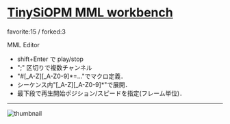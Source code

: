 # [TinySiOPM MML workbench](http://fl.corge.net/c/moSo)

favorite:15 / forked:3

MML Editor  
- shift+Enter で play/stop  
- ";" 区切りで複数チャンネル  
- "#[_A-Z][_A-Z0-9]*=..."でマクロ定義．  
- シーケンス内"[_A-Z][_A-Z0-9]*"で展開．  
- 最下段で再生開始ポジション/スピードを指定(フレーム単位)．  
 ------------------------------------------------------------

![thumbnail](./thumbnail.jpg)
